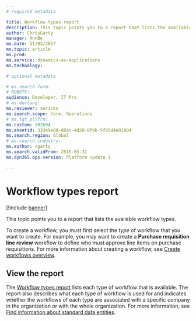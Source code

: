 ```yaml
---
# required metadata

title: Workflow types report
description: This topic points you to a report that lists the available workflow types.
author: ChrisGarty
manager: AnnBe
ms.date: 11/03/2017
ms.topic: article
ms.prod: 
ms.service: dynamics-ax-applications
ms.technology: 

# optional metadata

# ms.search.form: 
# ROBOTS: 
audience: Developer, IT Pro
# ms.devlang: 
ms.reviewer: sericks
ms.search.scope: Core, Operations
# ms.tgt_pltfrm: 
ms.custom: 202694
ms.assetid: 33349e0d-d8ac-4d20-8f9b-5f85d4e01004
ms.search.region: Global
# ms.search.industry: 
ms.author: cgarty
ms.search.validFrom: 2016-05-31
ms.dyn365.ops.version: Platform update 1

---
```


# Workflow types report

[!include [banner](../includes/banner.md)]

This topic points you to a report that lists the available workflow types.

To create a workflow, you must first select the *type* of workflow that you want to create. For example, you may want to create a **Purchase requisition line review** workflow to define who must approve line items on purchase requisitions. For more information about creating a workflow, see [Create workflows overview](create-workflow.md).

## View the report

The [Workflow types report](https://mbs.microsoft.com/customersource/northamerica/AX/downloads/reports/axtechrefrep) lists each type of workflow that is available. The report also describes what each type of workflow is used for and indicates whether the workflows of each type are associated with a specific company in the organization or with the whole organization. For more information, see [Find information about standard data entities](../../dev-itpro/data-entities/data-entities-report.md).
